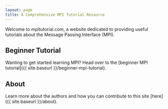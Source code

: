 ```yaml
---
layout: page
title: A Comprehensive MPI Tutorial Resource
---
```


Welcome to mpitutorial.com, a website dedicated to providing useful tutorials about the Message Passing Interface (MPI).

## Beginner Tutorial
Wanting to get started learning MPI? Head over to the [beginner MPI tutorial]({{ site.baseurl }}/beginner-mpi-tutorial).

## About
Learn more about the authors and how you can contribute to this site [here]({{ site.baseurl }}/about).
